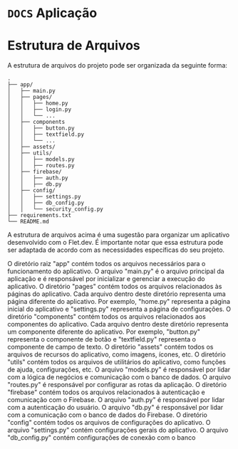 # `DOCS` Aplicação

# Estrutura de Arquivos
A estrutura de arquivos do projeto pode ser organizada da seguinte forma:

```
.
├── app/
│   ├── main.py
│   ├── pages/
│   │   ├── home.py
│   │   ├── login.py
│   │   └── ...
│   ├── components
│   │   ├── button.py
│   │   ├── textfield.py
│   │   └── ...
│   ├── assets/
│   ├── utils/
│   │   ├── models.py
│   │   ├── routes.py
│   ├── firebase/
│   │   ├── auth.py
│   │   ├── db.py
│   ├── config/
│   │   ├── settings.py
│   │   ├── db_config.py
│   │   └── security_config.py
├── requirements.txt
└── README.md

```

A estrutura de arquivos acima é uma sugestão para organizar um aplicativo desenvolvido com o Flet.dev. É importante notar que essa estrutura pode ser adaptada de acordo com as necessidades específicas do seu projeto.

O diretório raiz "app" contém todos os arquivos necessários para o funcionamento do aplicativo.
O arquivo "main.py" é o arquivo principal da aplicação e é responsável por inicializar e gerenciar a execução do aplicativo.
O diretório "pages" contém todos os arquivos relacionados às páginas do aplicativo. Cada arquivo dentro deste diretório representa uma página diferente do aplicativo. Por exemplo, "home.py" representa a página inicial do aplicativo e "settings.py" representa a página de configurações.
O diretório "components" contém todos os arquivos relacionados aos componentes do aplicativo. Cada arquivo dentro deste diretório representa um componente diferente do aplicativo. Por exemplo, "button.py" representa o componente de botão e "textfield.py" representa o componente de campo de texto.
O diretório "assets" contém todos os arquivos de recursos do aplicativo, como imagens, ícones, etc.
O diretório "utils" contém todos os arquivos de utilitários do aplicativo, como funções de ajuda, configurações, etc.
O arquivo "models.py" é responsável por lidar com a lógica de negócios e comunicação com o banco de dados.
O arquivo "routes.py" é responsável por configurar as rotas da aplicação.
O diretório "firebase" contém todos os arquivos relacionados à autenticação e comunicação com o Firebase.
O arquivo "auth.py" é responsável por lidar com a autenticação do usuário.
O arquivo "db.py" é responsável por lidar com a comunicação com o banco de dados do Firebase.
O diretório "config" contém todos os arquivos de configurações do aplicativo.
O arquivo "settings.py" contém configurações gerais do aplicativo.
O arquivo "db_config.py" contém configurações de conexão com o banco
